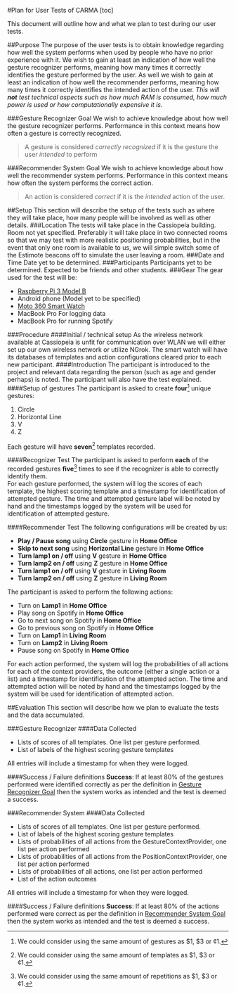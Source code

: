 #Plan for User Tests of CARMA
[toc]

This document will outline how and what we plan to test during our user tests.

##Purpose
The purpose of the user tests is to obtain knowledge regarding how well the system performs when used by people who have no prior experience with it. We wish to gain at least an indication of how well the gesture recognizer performs, meaning how many times it correctly identifies the gesture performed by the user.
As well we wish to gain at least an indication of how well the recommender performs, meaning how many times it correctly identifies the intended action of the user.
_This will **not** test technical aspects such as how much RAM is consumed, how much power is used or how computationally expensive it is._

###Gesture Recognizer Goal
We wish to achieve knowledge about how well the gesture recognizer performs. Performance in this context means how often a gesture is correctly recognized.
> A gesture is considered _correctly recognized_ if it is the gesture the user _intended_ to perform

###Recommender System Goal
We wish to achieve knowledge about how well the recommender system performs. Performance in this context means how often the system performs the correct action.
> An action is considered _correct_ if it is the _intended_ action of the user.

##Setup
This section will describe the setup of the tests such as where they will take place, how many people will be involved as well as other details.
###Location
The tests will take place in the Cassiopeia building. Room not yet specified.
Preferably it will take place in two connected rooms so that we may test with more realistic positioning probabilities, but in the event that only one room is available to us, we will simple switch some of the Estimote beacons off to simulate the user leaving a room.
###Date and Time
Date yet to be determined.
###Participants
Participants yet to be determined. Expected to be friends and other students.
###Gear
The gear used for the test will be:
 - [Raspberry Pi 3 Model B](https://www.raspberrypi.org/products/raspberry-pi-3-model-b/)
 - Android phone (Model yet to be specified)
 - [Moto 360 Smart Watch](https://www.motorola.com/us/products/moto-360)
 - MacBook Pro For logging data
 - MacBook Pro for running Spotify

###Procedure
####Initial / technical setup
As the wireless network available at Cassiopeia is unfit for communication over WLAN we will either set up our own wireless network or utilize NGrok.
The smart watch will have its databases of templates and action configurations cleared prior to each new participant.
####Introduction
The participant is introduced to the project and relevant data regarding the person (such as age and gender perhaps) is noted. The participant will also have the test explained.
####Setup of gestures
The participant is asked to create **four**[^GestureCount] unique gestures:

 1. Circle
 1. Horizontal Line
 1. V
 1. Z

Each gesture will have **seven**[^GestureTemplateCount] templates recorded.

####Recognizer Test
The participant is asked to perform **each** of the recorded gestures **five**[^GestureRepetitionCount] times to see if the recognizer is able to correctly identify them.  
For each gesture performed, the system will log the scores of each template, the highest scoring template and a timestamp for identification of attempted gesture.
The time and attempted gesture label will be noted by hand and the timestamps logged by the system will be used for identification of attempted gesture.

####Recommender Test
The following configurations will be created by us:

 - **Play / Pause song** using **Circle** gesture in **Home Office**
 - **Skip to next song** using **Horizontal Line** gesture in **Home Office**
 - **Turn lamp1 on / off** using **V** gesture in **Home Office**
 - **Turn lamp2 on / off** using **Z** gesture in **Home Office**
 - **Turn lamp1 on / off** using **V** gesture in **Living Room**
 - **Turn lamp2 on / off** using **Z** gesture in **Living Room**

The participant is asked to perform the following actions:

 - Turn on **Lamp1** in **Home Office**
 - Play song on Spotify in **Home Office**
 - Go to next song on Spotify in **Home Office**
 - Go to previous song on Spotify in **Home Office**
 - Turn on **Lamp1** in **Living Room**
 - Turn on **Lamp2** in **Living Room**
 - Pause song on Spotify in **Home Office**

For each action performed, the system will log the probabilities of all actions for each of the context providers, the outcome (either a single action or a list) and a timestamp for identification of the attempted action.
The time and attempted action will be noted by hand and the timestamps logged by the system will be used for identification of attempted action.

##Evaluation
This section will describe how we plan to evaluate the tests and the data accumulated.

###Gesture Recognizer
####Data Collected
 * Lists of scores of all templates. One list per gesture performed.
 * List of labels of the highest scoring gesture templates

All entries will include a timestamp for when they were logged.

####Success / Failure definitions
**Success**: If at least 80% of the gestures performed were identified correctly as per the definition in [Gesture Recognizer Goal](#gesture-recognizer-goal) then the system works as intended and the test is deemed a success.

###Recommender System
####Data Collected
* Lists of scores of all templates. One list per gesture performed.
* List of labels of the highest scoring gesture templates
* Lists of probabilities of all actions from the GestureContextProvider, one list per action performed
* Lists of probabilities of all actions from the PositionContextProvider, one list per action performed
* Lists of probabilities of all actions, one list per action performed
* List of the action outcomes

All entries will include a timestamp for when they were logged.

####Success / Failure definitions
**Success**: If at least 80% of the actions performed were correct as per the definition in [Recommender System Goal](#recommender-system-goal) then the system works as intended and the test is deemed a success.

[^GestureCount]: We could consider using the same amount of gestures as \$1, \$3 or ¢1.

[^GestureTemplateCount]:We could consider using the same amount of templates as \$1, \$3 or ¢1.

[^GestureRepetitionCount]: We could consider using the same amount of repetitions as \$1, \$3 or ¢1.